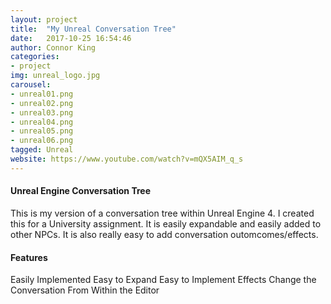```yaml
---
layout: project
title:  "My Unreal Conversation Tree"
date:   2017-10-25 16:54:46
author: Connor King
categories:
- project
img: unreal_logo.jpg
carousel:
- unreal01.png
- unreal02.png
- unreal03.png
- unreal04.png
- unreal05.png
- unreal06.png
tagged: Unreal
website: https://www.youtube.com/watch?v=mQX5AIM_q_s
---
```

#### Unreal Engine Conversation Tree
This is my version of a conversation tree within Unreal Engine 4. I created this for a University assignment. It is easily expandable and easily added to other NPCs. It is also really easy to add conversation outomcomes/effects.

#### Features
Easily Implemented
Easy to Expand
Easy to Implement Effects
Change the Conversation From Within the Editor


